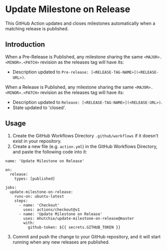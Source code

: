 # Update Milestone on Release

This GitHub Action updates and closes milestones automatically when a matching release is published.

## Introduction

When a Pre-Release is Published, any milestone sharing the same `<MAJOR>.<MINOR>.<PATCH>` revision as the releases tag will have its:
* Description updated to `Pre-release: [<RELEASE-TAG-NAME>](<RELEASE-URL>)`.

When a Release is Published, any milestone sharing the same `<MAJOR>.<MINOR>.<PATCH>` revision as the releases tag will have its:
* Description updated to `Release: [<RELEASE-TAG-NAME>](<RELEASE-URL>)`.
* State updated to 'closed'.

## Usage

1. Create the GitHub Workflows Directory `.github/workflows` if it doesn't exist in your repository.
2. Create a new file (e.g. `action.yml`) in the GitHub Workflows Directory, and paste the following code into it:

```
name: 'Update Milestone on Release'

on:
  release:
    types: [published]

jobs:
  update-milestone-on-release:
    runs-on: ubuntu-latest
    steps:
      - name: 'Checkout'
        uses: actions/checkout@v1
      - name: 'Update Milestone on Release'
        uses: mhutchie/update-milestone-on-release@master
        with:
          github-token: ${{ secrets.GITHUB_TOKEN }}
```

3. Commit and push the change to your GitHub repository, and it will start running when any new releases are published.
